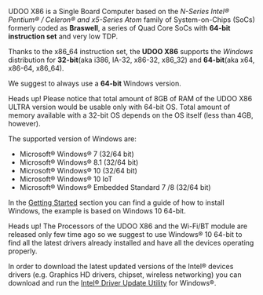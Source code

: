UDOO X86 is a Single Board Computer based on the *N-Series Intel® Pentium® / Celeron® and x5-Series Atom* family of System-on-Chips (SoCs) formerly coded as **Braswell**, a series of Quad Core SoCs with **64-bit instruction set** and very low TDP.

Thanks to the x86_64 instruction set, the **UDOO X86** supports the *Windows* distribution for **32-bit**(aka i386, IA-32, x86-32, x86_32) and **64-bit**(aka x64, x86-64, x86_64).

We suggest to always use a **64-bit** Windows version.

<span class="label label-warning">Heads up!</span> Please notice that total amount of 8GB of RAM of the UDOO X86 ULTRA version would be usable only with 64-bit OS. Total amount of memory available with a 32-bit OS depends on the OS itself (less than 4GB, however).

The supported version of Windows are:
* Microsoft® Windows® 7 (32/64 bit)
* Microsoft® Windows® 8.1 (32/64 bit)
* Microsoft® Windows® 10 (32/64 bit)
* Microsoft® Windows® 10 IoT
* Microsoft® Windows® Embedded Standard 7 /8 (32/64 bit)

In the [Getting Started](http://www.udoo.org/get-started-x86/) section you can find a guide of how to install Windows, the example is based on Windows 10 64-bit.

<span class="label label-warning">Heads up!</span> The Processors of the UDOO X86  and the Wi-Fi/BT module are released only few time ago so we suggest to use Windows&reg; 10 64-bit to find all the latest drivers already installed and have all the devices operating properly.

In order to download the latest updated versions of the Intel&reg; devices drivers (e.g. Graphics HD drivers, chipset, wireless networking) you can download and run the [Intel® Driver Update Utility](https://downloadcenter.intel.com/download/24345/Intel-Driver-Update-Utility) for Windows&reg;.
